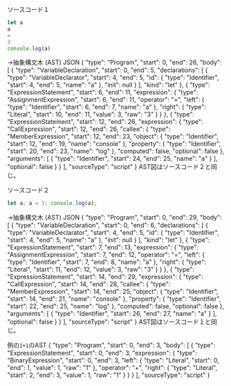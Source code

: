 ソースコード１
``` javascript
let a
a
=
3
console.log(a)
```
->抽象構文木 (AST) JSON
{
  "type": "Program",
  "start": 0,
  "end": 26,
  "body": [
    {
      "type": "VariableDeclaration",
      "start": 0,
      "end": 5,
      "declarations": [
        {
          "type": "VariableDeclarator",
          "start": 4,
          "end": 5,
          "id": {
            "type": "Identifier",
            "start": 4,
            "end": 5,
            "name": "a"
          },
          "init": null
        }
      ],
      "kind": "let"
    },
    {
      "type": "ExpressionStatement",
      "start": 6,
      "end": 11,
      "expression": {
        "type": "AssignmentExpression",
        "start": 6,
        "end": 11,
        "operator": "=",
        "left": {
          "type": "Identifier",
          "start": 6,
          "end": 7,
          "name": "a"
        },
        "right": {
          "type": "Literal",
          "start": 10,
          "end": 11,
          "value": 3,
          "raw": "3"
        }
      }
    },
    {
      "type": "ExpressionStatement",
      "start": 12,
      "end": 26,
      "expression": {
        "type": "CallExpression",
        "start": 12,
        "end": 26,
        "callee": {
          "type": "MemberExpression",
          "start": 12,
          "end": 23,
          "object": {
            "type": "Identifier",
            "start": 12,
            "end": 19,
            "name": "console"
          },
          "property": {
            "type": "Identifier",
            "start": 20,
            "end": 23,
            "name": "log"
          },
          "computed": false,
          "optional": false
        },
        "arguments": [
          {
            "type": "Identifier",
            "start": 24,
            "end": 25,
            "name": "a"
          }
        ],
        "optional": false
      }
    }
  ],
  "sourceType": "script"
}
AST図はソースコード２と同じ。


ソースコード２
``` javascript
let a; a = 3; console.log(a);
```
->抽象構文木 (AST) JSON
{
  "type": "Program",
  "start": 0,
  "end": 29,
  "body": [
    {
      "type": "VariableDeclaration",
      "start": 0,
      "end": 6,
      "declarations": [
        {
          "type": "VariableDeclarator",
          "start": 4,
          "end": 5,
          "id": {
            "type": "Identifier",
            "start": 4,
            "end": 5,
            "name": "a"
          },
          "init": null
        }
      ],
      "kind": "let"
    },
    {
      "type": "ExpressionStatement",
      "start": 7,
      "end": 13,
      "expression": {
        "type": "AssignmentExpression",
        "start": 7,
        "end": 12,
        "operator": "=",
        "left": {
          "type": "Identifier",
          "start": 7,
          "end": 8,
          "name": "a"
        },
        "right": {
          "type": "Literal",
          "start": 11,
          "end": 12,
          "value": 3,
          "raw": "3"
        }
      }
    },
    {
      "type": "ExpressionStatement",
      "start": 14,
      "end": 29,
      "expression": {
        "type": "CallExpression",
        "start": 14,
        "end": 28,
        "callee": {
          "type": "MemberExpression",
          "start": 14,
          "end": 25,
          "object": {
            "type": "Identifier",
            "start": 14,
            "end": 21,
            "name": "console"
          },
          "property": {
            "type": "Identifier",
            "start": 22,
            "end": 25,
            "name": "log"
          },
          "computed": false,
          "optional": false
        },
        "arguments": [
          {
            "type": "Identifier",
            "start": 26,
            "end": 27,
            "name": "a"
          }
        ],
        "optional": false
      }
    }
  ],
  "sourceType": "script"
}
AST図はソースコード１と同じ。

例の`1+1`のAST
{
  "type": "Program",
  "start": 0,
  "end": 3,
  "body": [
    {
      "type": "ExpressionStatement",
      "start": 0,
      "end": 3,
      "expression": {
        "type": "BinaryExpression",
        "start": 0,
        "end": 3,
        "left": {
          "type": "Literal",
          "start": 0,
          "end": 1,
          "value": 1,
          "raw": "1"
        },
        "operator": "+",
        "right": {
          "type": "Literal",
          "start": 2,
          "end": 3,
          "value": 1,
          "raw": "1"
        }
      }
    }
  ],
  "sourceType": "script"
}
